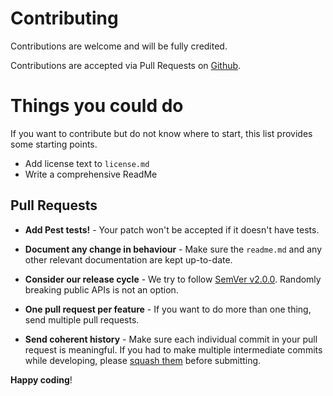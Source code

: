 # Contributing

Contributions are welcome and will be fully credited.

Contributions are accepted via Pull Requests on [Github](https://github.com/disciplego/cornerstone).

# Things you could do
If you want to contribute but do not know where to start, this list provides some starting points.
- Add license text to `license.md`
- Write a comprehensive ReadMe

## Pull Requests

- **Add Pest tests!** - Your patch won't be accepted if it doesn't have tests.

- **Document any change in behaviour** - Make sure the `readme.md` and any other relevant documentation are kept up-to-date.

- **Consider our release cycle** - We try to follow [SemVer v2.0.0](http://semver.org/). Randomly breaking public APIs is not an option.

- **One pull request per feature** - If you want to do more than one thing, send multiple pull requests.

- **Send coherent history** - Make sure each individual commit in your pull request is meaningful. If you had to make multiple intermediate commits while developing, please [squash them](http://www.git-scm.com/book/en/v2/Git-Tools-Rewriting-History#Changing-Multiple-Commit-Messages) before submitting.


**Happy coding**!
